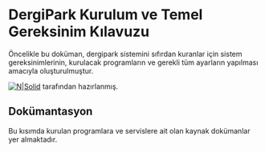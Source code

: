 # DergiPark Kurulum ve Temel Gereksinim Kılavuzu

Öncelikle bu doküman, dergipark sistemini sıfırdan kuranlar için sistem gereksinimlerinin, kurulacak programların ve gerekli tüm ayarların yapılması amacıyla oluşturulmuştur.

[![N|Solid](https://www.ankarateknokent.com/wp-content/uploads/2019/07/Yonca-Teknoloji-Logo.png)](https://nodesource.com/products/nsolid)
tarafından hazırlanmış.
## Dokümantasyon
Bu kısımda kurulan programlara ve servislere ait olan kaynak dokümanlar yer almaktadır.
